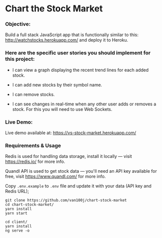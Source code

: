 # Chart the Stock Market

### Objective:

Build a full stack JavaScript app that is functionally similar to this: http://watchstocks.herokuapp.com/ and deploy it to Heroku.

### Here are the specific user stories you should implement for this project:

- I can view a graph displaying the recent trend lines for each added stock.

- I can add new stocks by their symbol name.

- I can remove stocks.

- I can see changes in real-time when any other user adds or removes a stock. For this you will need to use Web Sockets.

### Live Demo:

Live demo available at: https://vs-stock-market.herokuapp.com/

### Requirements & Usage

Redis is used for handling data storage, install it locally — visit https://redis.io/ for more info.

Quandl API is used to get stock data — you'll need an API key available for free, visit https://www.quandl.com/ for more info.

Copy `.env.example` to `.env` file and update it with your data (API key and Redis URL);

```
git clone https://github.com/van100j/chart-stock-market
cd chart-stock-market/
yarn install
yarn start

cd client/
yarn install
ng serve -o
```
